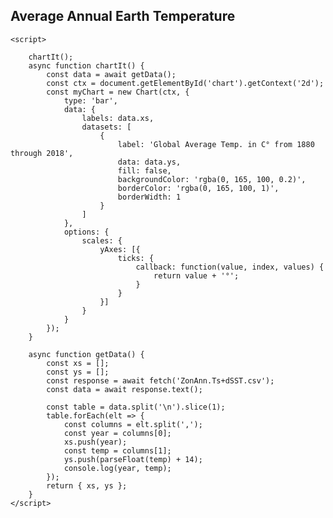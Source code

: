 <!DOCTYPE html>
<html lang="en">
<head>
    <meta charset="UTF-8">
    <meta name="viewport" content="width=device-width, initial-scale=1.0">
    <meta http-equiv="X-UA-Compatible" content="ie=edge">
    <title>Weather Since 1880 by NASA</title>
    <link rel="stylesheet" href="styles.css"/>
    <script src="https://cdn.jsdelivr.net/npm/chart.js@2.8.0/dist/Chart.min.js"></script>
</head>
<body>
    <h2 id="header-1">Average Annual Earth Temperature</h2> 
    <canvas id="chart" width="800" height="330"></canvas>

    <script>

        chartIt();
        async function chartIt() {
            const data = await getData();
            const ctx = document.getElementById('chart').getContext('2d');
            const myChart = new Chart(ctx, {
                type: 'bar',
                data: {
                    labels: data.xs,
                    datasets: [
                        {
                            label: 'Global Average Temp. in C° from 1880 through 2018',
                            data: data.ys,
                            fill: false,
                            backgroundColor: 'rgba(0, 165, 100, 0.2)',
                            borderColor: 'rgba(0, 165, 100, 1)',
                            borderWidth: 1
                        }
                    ]
                },
                options: {
                    scales: {
                        yAxes: [{
                            ticks: {
                                callback: function(value, index, values) {
                                    return value + '°';
                                }
                            }
                        }]
                    }
                }
            });
        }

        async function getData() {
            const xs = [];
            const ys = [];
            const response = await fetch('ZonAnn.Ts+dSST.csv');
            const data = await response.text();
            
            const table = data.split('\n').slice(1);
            table.forEach(elt => {
                const columns = elt.split(',');
                const year = columns[0];
                xs.push(year);
                const temp = columns[1];
                ys.push(parseFloat(temp) + 14);
                console.log(year, temp);
            }); 
            return { xs, ys };
        }
    </script>
</body>
</html>
